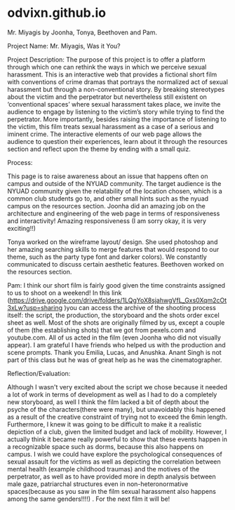 # odvixn.github.io

Mr. Miyagis by Joonha, Tonya, Beethoven and Pam.

Project Name: Mr. Miyagis, Was it You?


Project Description:
The purpose of this project is to offer a platform through which one can rethink the ways in which we perceive sexual harassment. This is an interactive web that provides a fictional short film with conventions of crime dramas that portrays the normalized act of sexual harassment but through a non-conventional story. By breaking stereotypes about the victim and the perpetrator but nevertheless still existent on ‘conventional spaces’ where sexual harassment takes place, we invite the audience to engage by listening to the victim’s story while trying to find the perpetrator. More importantly, besides raising the importance of listening to the victim, this film treats sexual harassment as a case of a serious and iminent crime. 
The interactive elements of our web page allows the audience to question their experiences, learn about it through the resources section and reflect upon the theme by ending with a small quiz. 


Process:

This page is to raise awareness about an issue that happens often on campus and outside of the NYUAD community. The target audience is the NYUAD community given the relatability of the location chosen, which is a common club students go to, and other small hints such as the nyuad campus on the resources section. 
Joonha did an amazing job on the architecture and engineering of the web page in terms of responsiveness and interactivity! Amazing responsiveness (I am sorry okay, it is very exciting!!)
 
Tonya worked on the wireframe layout/ design. She used photoshop and her amazing searching skills to merge features that would respond to our theme, such as the party type font and darker colors). We constantly  communicated to discuss certain aesthetic features. Beethoven worked on the resources section. 

Pam: I think our short film is fairly good given the time constraints assigned to us to shoot on a weekend! In this link (https://drive.google.com/drive/folders/1LQgYoX8sjahwgVfL_Gxs0Xqm2cOt3xLw?usp=sharing )you can access the archive of the shooting process itself: the script, the production, the storyboard and the shots order excel sheet as well. Most of the shots are originally filmed by us, except a couple of them (the establishing shots) that we got from pexels.com and youtube.com. All of us acted in the film (even Joonha who did not visually appear). 
I am grateful I have friends who helped us with the production and scene prompts. Thank you Emilia, Lucas, and Anushka. Anant Singh is not part of this class but he was of great help as he was the cinematographer. 


Reflection/Evaluation:

Although I wasn't very excited about the script we chose because it needed a lot of work in terms of development as well as I had to do a completely new storyboard, as well I think the film lacked a bit of depth about the psyche of the characters(there were many), but unavoidably this happened as a result of the creative constraint of trying not to exceed the 6min length. Furthermore, I knew it was going to be difficult to make it a realistic depiction of a club, given the limited budget and lack of mobility. However, I actually think it became really powerful to show that these events happen in a recognizable space such as dorms, because this also happens on campus. 
I wish we could have explore the psychological consequences of sexual assault for the victims as well as depicting the correlation between mental health (example childhood traumas) and the motives of the perpetrator, as well as to have provided more in depth analysis between male gaze, patriarchal structures even in non-heteronormative spaces(because as you saw in the film sexual harassment also happens among the same genders!!!!) . For the next film it will be!
 
 
